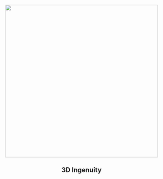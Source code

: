 
<p align="center"><img src="https://apod.nasa.gov/apod/image/2306/PIA24547_fig1_1024.jpg" width="500" height="500"></p>
<h2 align="center"> 3D Ingenuity </h2>
